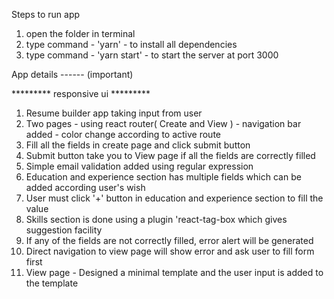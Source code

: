 Steps to run app

1. open the folder in terminal
2. type command - 'yarn' - to install all dependencies
3. type command - 'yarn start' - to start the server at port 3000

App details ------ (important)

********* responsive ui *********

1.  Resume builder app taking input from user  
2.  Two pages - using react router( Create and View ) - navigation bar added - color change according to active route
3.  Fill all the fields in create page and click submit button
4.  Submit button take you to View page if all the fields are correctly filled
5.  Simple email validation added using regular expression
6.  Education and experience section has multiple fields which can be added according user's wish
7.  User must click '+' button in education and experience section to fill the value
8.  Skills section is done using a plugin 'react-tag-box which gives suggestion facility
9.  If any of the fields are not correctly filled, error alert will be generated
10. Direct navigation to view page will show error and ask user to fill form first
11. View page - Designed a minimal template and the user input is added to the template 
